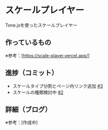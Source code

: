 # スケールプレイヤー

Tone.jsを使ったスケールプレイヤー

## 作っているもの

※参考：[https://scale-player.vercel.app/]

## 進捗（コミット）

- スケールタイプ分割とページ内リンク追加 [#3](https://github.com/ryo-i/scale-player/issues/3)
- スケールの種類検討中 [#2](https://github.com/ryo-i/scale-player/issues/2)

## 詳細（ブログ）

※参考：[作成中]